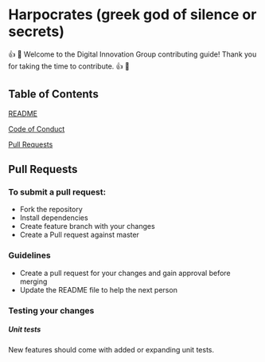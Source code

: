 
# Harpocrates (greek god of silence or secrets)

👍 🎉 Welcome to the Digital Innovation Group contributing guide! Thank you for taking the time to contribute. 👍 🎉

## Table of Contents

[README](./README.md)

[Code of Conduct](./CODE_OF_CONDUCT.md)

[Pull Requests](#pull-requests)

## Pull Requests

### To submit a pull request:

- Fork the repository
- Install dependencies
- Create feature branch with your changes
- Create a Pull request against master


### Guidelines

- Create a pull request for your changes and gain approval before merging
- Update the README file to help the next person

### Testing your changes

##### Unit tests

New features should come with added or expanding unit tests.
